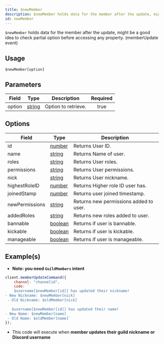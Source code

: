 ```yaml
---
title: $newMember
description: $newMember holds data for the member after the update, might be a good idea to check partial option before accessing any property. (memberUpdate event)
id: newMember
---
```


`$newMember` holds data for the member after the update, might be a good idea to check partial option before accessing
any property. (memberUpdate event)

## Usage

```aoi
$newMember[option]
```

## Parameters

| Field  | Type                                                                                              | Description         | Required |
| ------ | ------------------------------------------------------------------------------------------------- | ------------------- | :------: |
| option | [string](https://developer.mozilla.org/en-US/docs/Web/JavaScript/Reference/Global_Objects/String) | Option to retrieve. |   true   |

## Options

| Field          | Type                                                                                                | Description                            |
| -------------- | --------------------------------------------------------------------------------------------------- | -------------------------------------- |
| id             | [number](https://developer.mozilla.org/en-US/docs/Web/JavaScript/Reference/Global_Objects/Number)   | Returns User ID.                       |
| name           | [string](https://developer.mozilla.org/en-US/docs/Web/JavaScript/Reference/Global_Objects/String)   | Returns Name of user.                  |
| roles          | [string](https://developer.mozilla.org/en-US/docs/Web/JavaScript/Reference/Global_Objects/String)   | Returns User roles.                    |
| permissions    | [string](https://developer.mozilla.org/en-US/docs/Web/JavaScript/Reference/Global_Objects/String)   | Returns User permissions.              |
| nick           | [string](https://developer.mozilla.org/en-US/docs/Web/JavaScript/Reference/Global_Objects/String)   | Returns User nickname.                 |
| highestRoleID  | [number](https://developer.mozilla.org/en-US/docs/Web/JavaScript/Reference/Global_Objects/Number)   | Returns Higher role ID user has.       |
| joinedStamp    | [number](https://developer.mozilla.org/en-US/docs/Web/JavaScript/Reference/Global_Objects/Number)   | Returns user joined timestamp.         |
| newPermissions | [string](https://developer.mozilla.org/en-US/docs/Web/JavaScript/Reference/Global_Objects/String)   | Returns new permissions added to user. |
| addedRoles     | [string](https://developer.mozilla.org/en-US/docs/Web/JavaScript/Reference/Global_Objects/String)   | Returns new roles added to user.       |
| bannable       | [boolean](https://developer.mozilla.org/en-US/docs/Web/JavaScript/Reference/Global_Objects/Boolean) | Returns if user is bannable.           |
| kickable       | [boolean](https://developer.mozilla.org/en-US/docs/Web/JavaScript/Reference/Global_Objects/Boolean) | Returns if user is kickable.           |
| manageable     | [boolean](https://developer.mozilla.org/en-US/docs/Web/JavaScript/Reference/Global_Objects/Boolean) | Returns if user is manageable.         |

## Example(s)

-   **Note: you need `GuildMembers` intent**

```js
client.memberUpdateCommand({
    channel: "channelid",
    code: `
    $username[$newMember[id]] has updated their nickname!
- New Nickname: $newMember[nick]
 - Old Nickname: $oldMember[nick]
 
   $username[$newMember[id]] has updated their name!
- New Name: $newMember[name]
 - Old Name: $oldMember[name]`
});
```

-   This code will execute when **member updates their guild nickname or Discord username**
